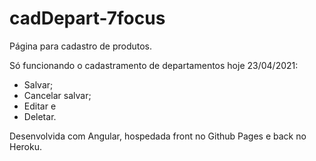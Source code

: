# cadDepart-7focus

Página para cadastro de produtos.

Só funcionando o cadastramento de departamentos hoje 23/04/2021:
  - Salvar;
  - Cancelar salvar;
  - Editar e
  - Deletar.

Desenvolvida com Angular, hospedada front no Github Pages e back no Heroku.
